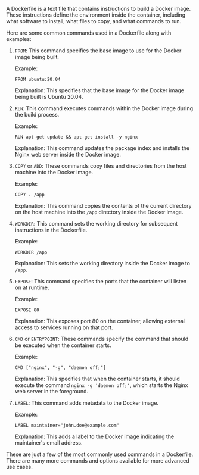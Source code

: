 A Dockerfile is a text file that contains instructions to build a Docker image. 
These instructions define the environment inside the container, including what software to install, what files to copy, 
and what commands to run.

Here are some common commands used in a Dockerfile along with examples:

1. `FROM`: This command specifies the base image to use for the Docker image being built.

   Example:
   ```
   FROM ubuntu:20.04
   ```
   Explanation: This specifies that the base image for the Docker image being built is Ubuntu 20.04.

2. `RUN`: This command executes commands within the Docker image during the build process.

   Example:
   ```
   RUN apt-get update && apt-get install -y nginx
   ```
   Explanation: This command updates the package index and installs the Nginx web server inside the Docker image.

3. `COPY` or `ADD`: These commands copy files and directories from the host machine into the Docker image.

   Example:
   ```
   COPY . /app
   ```
   Explanation: This command copies the contents of the current directory on the host machine into the `/app` directory inside the Docker image.

4. `WORKDIR`: This command sets the working directory for subsequent instructions in the Dockerfile.

   Example:
   ```
   WORKDIR /app
   ```
   Explanation: This sets the working directory inside the Docker image to `/app`.

5. `EXPOSE`: This command specifies the ports that the container will listen on at runtime.

   Example:
   ```
   EXPOSE 80
   ```
   Explanation: This exposes port 80 on the container, allowing external access to services running on that port.

6. `CMD` or `ENTRYPOINT`: These commands specify the command that should be executed when the container starts.

   Example:
   ```
   CMD ["nginx", "-g", "daemon off;"]
   ```
   Explanation: This specifies that when the container starts, it should execute the command `nginx -g 'daemon off;'`, which starts the Nginx web server in the foreground.

7. `LABEL`: This command adds metadata to the Docker image.

   Example:
   ```
   LABEL maintainer="john.doe@example.com"
   ```
   Explanation: This adds a label to the Docker image indicating the maintainer's email address.

These are just a few of the most commonly used commands in a Dockerfile. There are many more commands and options available for more advanced use cases.
